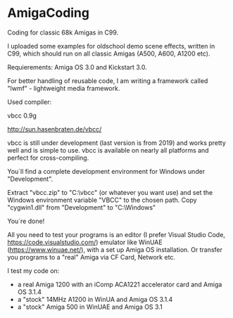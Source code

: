 ﻿# AmigaCoding
 
Coding for classic 68k Amigas in C99.

I uploaded some examples for oldschool demo scene effects, written in C99, which should run on all classic Amigas (A500, A600, A1200 etc).

Requierements: Amiga OS 3.0 and Kickstart 3.0.

For better handling of reusable code, I am writing a framework called "lwmf" - lightweight media framework.

Used compiler:

vbcc 0.9g

http://sun.hasenbraten.de/vbcc/

vbcc is still under development (last version is from 2019) and works pretty well and is simple to use. vbcc is available on nearly all platforms and perfect for cross-compiling.

You´ll find a complete development environment for Windows under "Development".

Extract "vbcc.zip" to "C:\vbcc" (or whatever you want use) and set the Windows environment variable "VBCC" to the chosen path.
Copy "cygwin1.dll" from "Development" to "C:\Windows"

You´re done!

All you need to test your programs is an editor (I prefer Visual Studio Code, https://code.visualstudio.com/) emulator like WinUAE (https://www.winuae.net/), with a set up Amiga OS installation. Or transfer you programs to a "real" Amiga via CF Card, Network etc.

I test my code on:

- a real Amiga 1200 with an iComp ACA1221 accelerator card and Amiga OS 3.1.4
- a "stock" 14MHz A1200 in WinUA and Amiga OS 3.1.4
- a "stock" Amiga 500 in WinUAE and Amiga OS 3.1